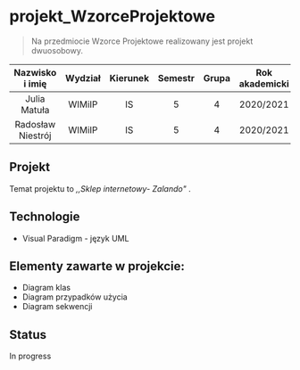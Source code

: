 # projekt_WzorceProjektowe

>Na przedmiocie Wzorce Projektowe realizowany jest projekt dwuosobowy.

| Nazwisko i imię | Wydział | Kierunek | Semestr | Grupa | Rok akademicki |
| :-------------: | :-----: | :------: | :-----: | :---: | :------------: |
| Julia Matuła         | WIMiIP  | IS       |   5     | 4     | 2020/2021      |
| Radosław Niestrój         | WIMiIP  | IS       |   5     | 4    | 2020/2021      |

## Projekt 

Temat projektu to _,,Sklep internetowy- Zalando"_ . 

## Technologie

* Visual Paradigm - język UML

## Elementy zawarte w projekcie:

* Diagram klas
* Diagram przypadków użycia
* Diagram sekwencji 

## Status 

In progress 
